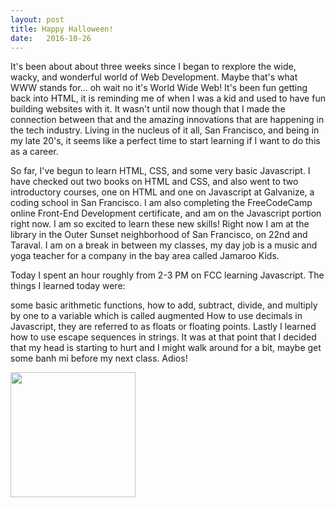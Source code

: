 ```yaml
---
layout: post
title: Happy Halloween!
date:   2016-10-26
---
```


It's been about about three weeks since I began to rexplore the wide, wacky, and wonderful world of Web Development. Maybe that's what WWW stands for... oh wait no it's World Wide Web! It's been fun getting back into HTML, it is reminding me of when I was a kid and used to have fun building websites with it. It wasn't until now though that I made the connection between that and the amazing innovations that are happening in the tech industry. Living in the nucleus of it all, San Francisco, and being in my late 20's, it seems like a perfect time to start learning if I want to do this as a career.

So far, I've begun to learn HTML, CSS, and some very basic Javascript. I have checked out two books on HTML and CSS, and also went to two introductory courses, one on HTML and one on Javascript at Galvanize, a coding school in San Francisco. I am also completing the FreeCodeCamp online Front-End Development certificate, and am on the Javascript portion right now. I am so excited to learn these new skills! Right now I am at the library in the Outer Sunset neighborhood of San Francisco, on 22nd and Taraval. I am on a break in between my classes, my day job is a music and yoga teacher for a company in the bay area called Jamaroo Kids.

Today I spent an hour roughly from 2-3 PM on FCC learning Javascript. The things I learned today were:

some basic arithmetic functions, how to add, subtract, divide, and multiply by one to a variable which is called augmented
How to use decimals in Javascript, they are referred to as floats or floating points.
Lastly I learned how to use escape sequences in strings.
It was at that point that I decided that my head is starting to hurt and I might walk around for a bit, maybe get some banh mi before my next class. Adios!

<img src="http://www.seriouseats.com/recipes/assets_c/2015/02/20150216-grilled-tofu-banh-mi-recipe-vegan-12-thumb-1500xauto-419412.jpg" width="200px" height="200px">